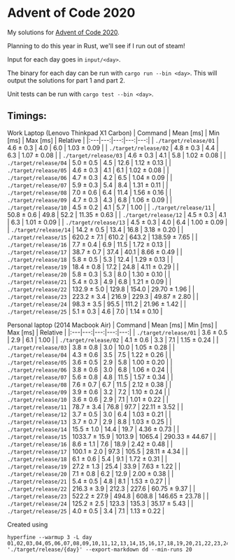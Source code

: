 Advent of Code 2020
===================

My solutions for [Advent of Code 2020](https://adventofcode.com/2020).

Planning to do this year in Rust, we'll see if I run out of steam!

Input for each day goes in `input/<day>`.

The binary for each day can be run with `cargo run --bin <day>`.
This will output the solutions for part 1 and part 2.

Unit tests can be run with `cargo test --bin <day>`.

## Timings:


Work Laptop (Lenovo Thinkpad X1 Carbon)
| Command | Mean [ms] | Min [ms] | Max [ms] | Relative |
|:---|---:|---:|---:|---:|
| `./target/release/01` | 4.6 ± 0.3 | 4.0 | 6.0 | 1.03 ± 0.09 |
| `./target/release/02` | 4.8 ± 0.3 | 4.4 | 6.3 | 1.07 ± 0.08 |
| `./target/release/03` | 4.6 ± 0.3 | 4.1 | 5.8 | 1.02 ± 0.08 |
| `./target/release/04` | 5.0 ± 0.5 | 4.5 | 12.6 | 1.12 ± 0.13 |
| `./target/release/05` | 4.6 ± 0.3 | 4.1 | 6.1 | 1.02 ± 0.08 |
| `./target/release/06` | 4.7 ± 0.3 | 4.2 | 6.5 | 1.04 ± 0.09 |
| `./target/release/07` | 5.9 ± 0.3 | 5.4 | 8.4 | 1.31 ± 0.11 |
| `./target/release/08` | 7.0 ± 0.6 | 6.4 | 11.4 | 1.56 ± 0.16 |
| `./target/release/09` | 4.7 ± 0.3 | 4.3 | 6.8 | 1.06 ± 0.09 |
| `./target/release/10` | 4.5 ± 0.2 | 4.1 | 5.7 | 1.00 |
| `./target/release/11` | 50.8 ± 0.6 | 49.8 | 52.2 | 11.35 ± 0.63 |
| `./target/release/12` | 4.5 ± 0.3 | 4.1 | 6.3 | 1.01 ± 0.09 |
| `./target/release/13` | 4.5 ± 0.3 | 4.0 | 6.4 | 1.00 ± 0.09 |
| `./target/release/14` | 14.2 ± 0.5 | 13.4 | 16.8 | 3.18 ± 0.20 |
| `./target/release/15` | 620.2 ± 7.1 | 610.2 | 643.2 | 138.59 ± 7.65 |
| `./target/release/16` | 7.7 ± 0.4 | 6.9 | 11.5 | 1.72 ± 0.13 |
| `./target/release/17` | 38.7 ± 0.7 | 37.4 | 40.1 | 8.66 ± 0.49 |
| `./target/release/18` | 5.8 ± 0.5 | 5.3 | 12.4 | 1.29 ± 0.13 |
| `./target/release/19` | 18.4 ± 0.8 | 17.2 | 24.8 | 4.11 ± 0.29 |
| `./target/release/20` | 5.8 ± 0.3 | 5.3 | 8.0 | 1.30 ± 0.10 |
| `./target/release/21` | 5.4 ± 0.3 | 4.9 | 6.8 | 1.21 ± 0.09 |
| `./target/release/22` | 132.9 ± 5.0 | 129.8 | 154.0 | 29.70 ± 1.96 |
| `./target/release/23` | 223.2 ± 3.4 | 216.9 | 229.3 | 49.87 ± 2.80 |
| `./target/release/24` | 98.3 ± 3.5 | 95.5 | 111.2 | 21.96 ± 1.42 |
| `./target/release/25` | 5.1 ± 0.3 | 4.6 | 7.0 | 1.14 ± 0.10 |


Personal laptop (2014 Macbook Air)
| Command | Mean [ms] | Min [ms] | Max [ms] | Relative |
|:---|---:|---:|---:|---:|
| `./target/release/01` | 3.6 ± 0.5 | 2.9 | 6.1 | 1.00 |
| `./target/release/02` | 4.1 ± 0.6 | 3.3 | 7.1 | 1.15 ± 0.24 |
| `./target/release/03` | 3.8 ± 0.8 | 3.0 | 10.0 | 1.05 ± 0.28 |
| `./target/release/04` | 4.3 ± 0.6 | 3.5 | 7.5 | 1.22 ± 0.26 |
| `./target/release/05` | 3.6 ± 0.5 | 2.9 | 5.8 | 1.00 ± 0.20 |
| `./target/release/06` | 3.8 ± 0.6 | 3.0 | 6.8 | 1.06 ± 0.24 |
| `./target/release/07` | 5.6 ± 0.8 | 4.8 | 11.5 | 1.57 ± 0.34 |
| `./target/release/08` | 7.6 ± 0.7 | 6.7 | 11.5 | 2.12 ± 0.38 |
| `./target/release/09` | 3.9 ± 0.6 | 3.2 | 7.2 | 1.10 ± 0.24 |
| `./target/release/10` | 3.6 ± 0.6 | 2.9 | 7.1 | 1.01 ± 0.22 |
| `./target/release/11` | 78.7 ± 3.4 | 76.8 | 97.7 | 22.11 ± 3.52 |
| `./target/release/12` | 3.7 ± 0.5 | 3.0 | 6.4 | 1.03 ± 0.21 |
| `./target/release/13` | 3.7 ± 0.7 | 2.9 | 8.8 | 1.03 ± 0.25 |
| `./target/release/14` | 15.5 ± 1.0 | 14.4 | 19.7 | 4.36 ± 0.73 |
| `./target/release/15` | 1033.7 ± 15.9 | 1013.9 | 1065.4 | 290.33 ± 44.67 |
| `./target/release/16` | 8.6 ± 1.1 | 7.6 | 18.9 | 2.42 ± 0.48 |
| `./target/release/17` | 100.1 ± 2.0 | 97.3 | 105.5 | 28.11 ± 4.34 |
| `./target/release/18` | 6.1 ± 0.6 | 5.4 | 9.1 | 1.72 ± 0.31 |
| `./target/release/19` | 27.2 ± 1.3 | 25.4 | 33.9 | 7.63 ± 1.22 |
| `./target/release/20` | 7.1 ± 0.8 | 6.2 | 12.9 | 2.00 ± 0.38 |
| `./target/release/21` | 5.4 ± 0.5 | 4.8 | 8.1 | 1.53 ± 0.27 |
| `./target/release/22` | 216.3 ± 3.9 | 212.3 | 227.6 | 60.75 ± 9.37 |
| `./target/release/23` | 522.2 ± 27.9 | 494.8 | 608.8 | 146.65 ± 23.78 |
| `./target/release/24` | 125.2 ± 2.5 | 123.3 | 135.3 | 35.17 ± 5.43 |
| `./target/release/25` | 4.0 ± 0.5 | 3.4 | 7.1 | 1.13 ± 0.22 |

Created using
```
hyperfine --warmup 3 -L day 01,02,03,04,05,06,07,08,09,10,11,12,13,14,15,16,17,18,19,20,21,22,23,24,25 './target/release/{day}' --export-markdown dd --min-runs 20
```